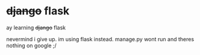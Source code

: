 # ~~django~~ flask
ay learning ~~django~~ flask

nevermind i give up. im using flask instead. manage.py wont run and theres nothing on google ;/